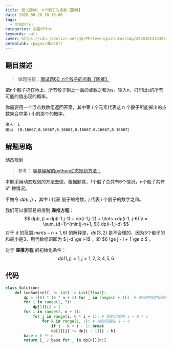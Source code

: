 ```yaml
---
title: 面试题60. n个骰子的点数【困难】
date: 2020-08-20 18:18:00
tags: 
  - 剑指Offer
categories: 剑指Offer
keywords: null
cover: https://cdn.jsdelivr.net/gh/PPsteven/pictures/img/20201014133927.png
permalink: /pages/dbe5bf/
---
```


## 题目描述

> 做题链接：[面试题60. n个骰子的点数【困难】](https://leetcode-cn.com/problems/nge-tou-zi-de-dian-shu-lcof/)

把n个骰子扔在地上，所有骰子朝上一面的点数之和为s。输入n，打印出s的所有可能的值出现的概率。

你需要用一个浮点数数组返回答案，其中第 i 个元素代表这 n 个骰子所能掷出的点数集合中第 i 小的那个的概率。

```
输入: 1
输出: [0.16667,0.16667,0.16667,0.16667,0.16667,0.16667]
```

<!--more-->

## 解题思路

动态规划

> 参考： [容易理解的python动态规划方法！](https://leetcode-cn.com/problems/nge-tou-zi-de-dian-shu-lcof/solution/rong-yi-li-jie-de-pythondong-tai-gui-hua-fang-fa-b/)

  本题采用动态规划的方法去做，根据题意，1个骰子总共有6个情况，n个骰子共有 $6^n$ 种情况。

  不妨令 $dp(i,j)$ ，其中 i 代表 骰子的格数，j 代表 i 个骰子的数字之和。

  我们可以很容易的得到  **递推方程**：
$$
  dp(i, j) = dp(i-1,j-1) + dp(i-1,j-2) + \dots +dp(i-1, j-6) \\
           = \sum_{d=1}^{min(j-n+1, 6)} dp(i-1,j-d)
$$
  对于 d 的范围 $min(s-n+1, 6)$ 的解释是，$dp(3,2)$ 是不合理的，因为3个骰子的和最小是3，用代数标识即为 $ j-d \ge i-1$ ，即 $6 \ge j - i + 1 \ge d $ 。

  对于 **递推方程** 的初始化条件：
$$
  dp(1,j) = 1, j = 1, 2,3,4,5,6
$$

## 代码

```python
class Solution:
    def twoSum(self, n: int) -> List[float]:
        dp = [[0] * (6 * n + 1) for _ in range(n + 1)]  # 递归方程初始条件
        for i in range(1, 7): 
            dp[1][i] = 1
        for i in range(2, n + 1):
            for j in range(i, 6 * i + 1): # 和的范围在 i ~ 6 * i
                for k in range(1, 7): # 减的范围在 1 ~ 6
                    if j - k < i - 1: break
                    dp[i][j] += dp[i - 1][j - k]
        base = 6 ** n
        return [_ / base for _ in dp[n]][n:]
```

